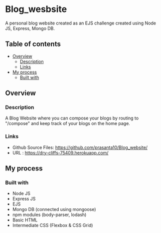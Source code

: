 # Blog_wesbsite
A personal blog website created as an EJS challenge created using Node JS, Express, Mongo DB.

## Table of contents

- [Overview](#overview)
  - [Description](#description)
  - [Links](#links)
- [My process](#my-process)
  - [Built with](#built-with)

## Overview

### Description

A Blog Website where you can compose your blogs by routing to "/compose" and keep track of your blogs on the home page.

### Links

- Github Source Files: https://github.com/prasanta10/Blog_website/
- URL : https://dry-cliffs-75409.herokuapp.com/

## My process

### Built with

- Node JS
- Express JS
- EJS
- Mongo DB (connected using mongoose) 
- npm modules (body-parser, lodash)
- Basic HTML
- Intermediate CSS (Flexbox & CSS Grid)
